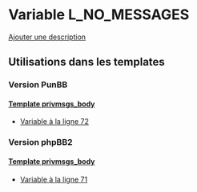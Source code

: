 # Variable L_NO_MESSAGES
[Ajouter une description](https://fa-tvars.appspot.com/var/L_NO_MESSAGES)

## Utilisations dans les templates

### Version PunBB

#### [Template privmsgs_body](punbb/privmsgs_body.md)
* [Variable &agrave; la ligne 72](../punbb/privmsgs_body.tpl#L72)

### Version phpBB2

#### [Template privmsgs_body](subsilver/privmsgs_body.md)
* [Variable &agrave; la ligne 71](../subsilver/privmsgs_body.tpl#L71)